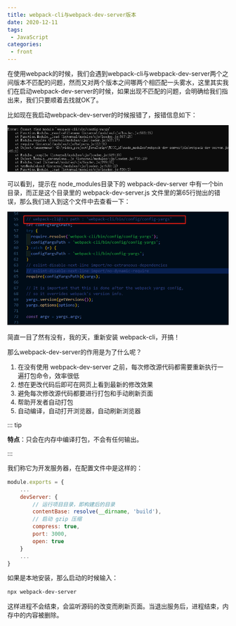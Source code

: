 ```yaml
---
title: webpack-cli与webpack-dev-server版本
date: 2020-12-11
tags:
 - JavaScript
categories:
 - front
---
```


在使用webpack的时候，我们会遇到webpack-cli与webpack-dev-server两个之间版本不匹配的问题，然而又对两个版本之间哪两个相匹配一头雾水，这里其实我们在启动webpack-dev-server的时候，如果出现不匹配的问题，会明确给我们指出来，我们只要顺着去找就OK了。

比如现在我启动webpack-dev-server的时候报错了，报错信息如下：

<img src="../imgs/webpack_dev_error.png" />

可以看到，提示在 node_modules目录下的 webpack-dev-server 中有一个bin目录，而正是这个目录里的 webpack-dev-server.js 文件里的第65行抛出的错误，那么我们进入到这个文件中去查看一下：

<img src="../imgs/cli_version.png" />

简直一目了然有没有，我的天，重新安装 webpack-cli，开搞！

那么webpack-dev-server的作用是为了什么呢？

1. 在没有使用 webpack-dev-server 之前，每次修改源代码都需要重新执行一遍打包命令，效率很低
2. 想在更改代码后即可在网页上看到最新的修改效果
3. 避免每次修改源代码都要进行打包和手动刷新页面
4. 帮助开发者自动打包
5. 自动编译，自动打开浏览器，自动刷新浏览器

::: tip

**特点**：只会在内存中编译打包，不会有任何输出。

:::

我们称它为开发服务器，在配置文件中是这样的：

```javascript
module.exports = {
    ...
    devServer: {
        // 运行项目目录，即构建后的目录
        contentBase: resolve(__dirname, 'build'),
        // 启动 gzip 压缩
        compress: true,
        port: 3000,
        open: true
    }
    ...
}
```

如果是本地安装，那么启动的时候输入：

```sh
npx webpack-dev-server
```

这样进程不会结束，会监听源码的改变而刷新页面。当退出服务后，进程结束，内存中的内容被删除。